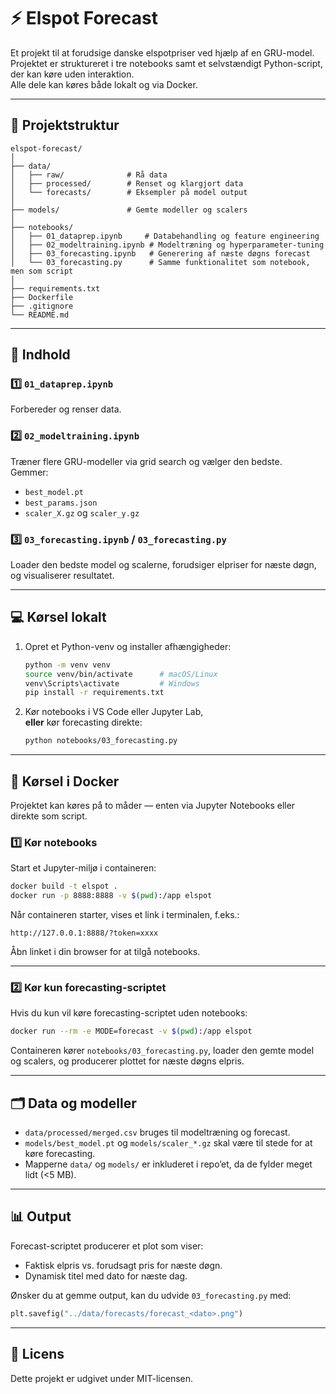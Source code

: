 # ⚡ Elspot Forecast

Et projekt til at forudsige danske elspotpriser ved hjælp af en GRU-model.  
Projektet er struktureret i tre notebooks samt et selvstændigt Python-script, der kan køre uden interaktion.  
Alle dele kan køres både lokalt og via Docker.

---

## 📁 Projektstruktur

```
elspot-forecast/
│
├── data/
│   ├── raw/              # Rå data
│   ├── processed/        # Renset og klargjort data
│   └── forecasts/        # Eksempler på model output
│
├── models/               # Gemte modeller og scalers
│
├── notebooks/
│   ├── 01_dataprep.ipynb     # Databehandling og feature engineering
│   ├── 02_modeltraining.ipynb # Modeltræning og hyperparameter-tuning
│   ├── 03_forecasting.ipynb   # Generering af næste døgns forecast
│   └── 03_forecasting.py      # Samme funktionalitet som notebook, men som script
│
├── requirements.txt
├── Dockerfile
├── .gitignore
└── README.md
```

---

## 🧠 Indhold

### 1️⃣ `01_dataprep.ipynb`
Forbereder og renser data.

### 2️⃣ `02_modeltraining.ipynb`
Træner flere GRU-modeller via grid search og vælger den bedste.  
Gemmer:
- `best_model.pt`
- `best_params.json`
- `scaler_X.gz` og `scaler_y.gz`

### 3️⃣ `03_forecasting.ipynb` / `03_forecasting.py`
Loader den bedste model og scalerne, forudsiger elpriser for næste døgn, og visualiserer resultatet.  

---

## 💻 Kørsel lokalt

1. Opret et Python-venv og installer afhængigheder:
   ```bash
   python -m venv venv
   source venv/bin/activate      # macOS/Linux
   venv\Scripts\activate         # Windows
   pip install -r requirements.txt
   ```

2. Kør notebooks i VS Code eller Jupyter Lab,  
   **eller** kør forecasting direkte:
   ```bash
   python notebooks/03_forecasting.py
   ```

---

## 🐳 Kørsel i Docker

Projektet kan køres på to måder — enten via Jupyter Notebooks eller direkte som script.

### **1️⃣ Kør notebooks**
Start et Jupyter-miljø i containeren:
```bash
docker build -t elspot .
docker run -p 8888:8888 -v $(pwd):/app elspot
```

Når containeren starter, vises et link i terminalen, f.eks.:
```
http://127.0.0.1:8888/?token=xxxx
```
Åbn linket i din browser for at tilgå notebooks.

---

### **2️⃣ Kør kun forecasting-scriptet**
Hvis du kun vil køre forecasting-scriptet uden notebooks:
```bash
docker run --rm -e MODE=forecast -v $(pwd):/app elspot
```

Containeren kører `notebooks/03_forecasting.py`, loader den gemte model og scalers, og producerer plottet for næste døgns elpris.

---

## 🗂️ Data og modeller

- `data/processed/merged.csv` bruges til modeltræning og forecast.
- `models/best_model.pt` og `models/scaler_*.gz` skal være til stede for at køre forecasting.
- Mapperne `data/` og `models/` er inkluderet i repo’et, da de fylder meget lidt (<5 MB).

---

## 📊 Output

Forecast-scriptet producerer et plot som viser:
- Faktisk elpris vs. forudsagt pris for næste døgn.
- Dynamisk titel med dato for næste dag.

Ønsker du at gemme output, kan du udvide `03_forecasting.py` med:
```python
plt.savefig("../data/forecasts/forecast_<dato>.png")
```

---

## 🧾 Licens

Dette projekt er udgivet under MIT-licensen.
